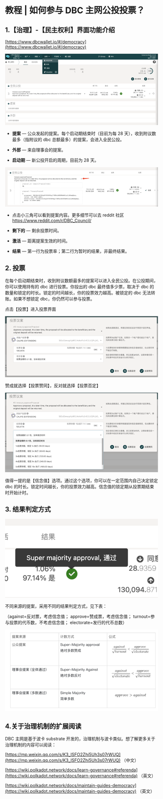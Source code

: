 # 教程 | 如何参与 DBC 主网公投投票？

## 1.【治理】-【民主权利】界面功能介绍

[https://www.dbcwallet.io/#/democracy](https://www.dbcwallet.io/#/democracy)

![](./assets/voting-referenda.assets/1.png)

- **提案** — 公众发起的提案。每个启动期结束时（目前为每 28 天），收到附议数最多（指附议的 dbc 总额最多）的提案，会进入全民公投。

- **外部** — 来自理事会的提案。

- **启动期** — 新公投开启的周期，目前为 28 天。

![](./assets/voting-referenda.assets/2.png)

- 点击小三角可以看到提案内容。更多细节可以去 reddit 社区 https://www.reddit.com/r/DBC_Council/

- **剩下的** — 剩余投票时间。

- **激活** — 距离提案生效的时间。

- **结果** — 第一行为投票率；第二行为暂时的结果，非最终结果。

## 2. 投票

在每个启动期结束时，收到附议数额最多的提案可以进入全民公投。在公投期间，你可以使用持有的 dbc 进行投票。你投出的 dbc 最终值多少票，取决于 dbc 的数量和锁定的时长。锁定的时间越长，你的投票效力越高。被锁定的 dbc 无法转账。如果不想锁定 dbc，你仍然可以参与投票。

点击【投票】进入投票界面

![](./assets/voting-referenda.assets/3.png)

赞成就选择【投票赞同】，反对就选择【投票否定】

![](./assets/voting-referenda.assets/4.png)

值得一提的是【信念值】选项。通过这个选项，你可以在一定范围内自己决定锁定 dbc 的时长。锁定时间越长，你的投票效力越高。信念值的锁定期从投票期结束时开始计时。

## 3. 结果判定方式

![](./assets/voting-referenda.assets/5.png)

不同来源的提案，采用不同的结果判定方式，见下表：

（against=反对票，考虑信念值； approve=赞成票，考虑信念值； turnout=参与投票的代币数，不考虑信念值； electorate=发行的代币总数）

![](./assets/voting-referenda.assets/6.png)

## 4.关于治理机制的扩展阅读

DBC 主网是基于波卡 substrate 开发的，治理机制与波卡类似。想了解更多关于治理机制的内容可以阅读：

[https://mp.weixin.qq.com/s/K3_ISFO2Zhi5Uh3s07rWUQ](https://mp.weixin.qq.com/s/K3_ISFO2Zhi5Uh3s07rWUQ) （中文）

[https://wiki.polkadot.network/docs/learn-governance#referenda](https://wiki.polkadot.network/docs/learn-governance#referenda) （英文）

[https://wiki.polkadot.network/docs/maintain-guides-democracy](https://wiki.polkadot.network/docs/maintain-guides-democracy) （英文）
